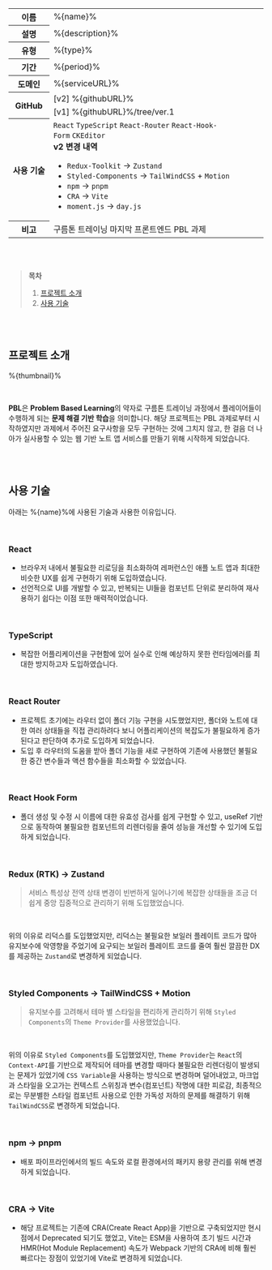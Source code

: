 <table id="project-summary">
  <colgroup>
    <col />
    <col width="84%" />
  </colgroup>
  <tbody>
    <tr>
      <th>이름</th>
      <td>%{name}%</td>
    </tr>
    <tr>
      <th>설명</th>
      <td>%{description}%</td>
    </tr>
    <tr>
      <th>유형</th>
      <td>%{type}%</td>
    </tr>
    <tr>
      <th>기간</th>
      <td>%{period}%</td>
    </tr>
    <tr>
      <th>도메인</th>
      <td>%{serviceURL}%</td>
    </tr>
    <tr>
      <th rowspan="2">GitHub</th>
      <td>[v2] %{githubURL}%</td>
    </tr>
    <tr>
      <td>[v1] %{githubURL}%/tree/ver.1</td>
    </tr>
    <tr>
      <th>사용 기술</th>
      <td data-tech-stack>
        <code>React</code>&nbsp;<code>TypeScript</code>&nbsp;<code>React-Router</code>&nbsp;<code>React-Hook-Form</code>&nbsp;<code>CKEditor</code>
        <br />
        <strong>v2 변경 내역</strong><br />
        <ul>
          <li><code>Redux-Toolkit</code> -> <code>Zustand</code></li>
          <li><code>Styled-Components</code> -> <code>TailWindCSS</code> + <code>Motion</code></li>
          <li><code>npm</code> -> <code>pnpm</code></li>
          <li><code>CRA</code> -> <code>Vite</code></li>
          <li><code>moment.js</code> -> <code>day.js</code></li>
        </ul>
      </td>
    </tr>
    <tr>
      <th>비고</th>
      <td>구름톤 트레이닝 마지막 프론트엔드 PBL 과제</td>
    </tr>
  </tbody>
</table>

<br />
<br />

> **목차**
>
> 1. [프로젝트 소개](#프로젝트-소개)
> 2. [사용 기술](#사용-기술)

<br />
<br />

## 프로젝트 소개

%{thumbnail}%

<br />

**PBL**은 **Problem Based Learning**의 약자로 구름톤 트레이닝 과정에서 플레이어들이 수행하게 되는 **문제 해결 기반 학습**을 의미합니다. 해당 프로젝트는 PBL 과제로부터 시작하였지만 과제에서 주어진 요구사항을 모두 구현하는 것에 그치지 않고, 한 걸음 더 나아가 실사용할 수 있는 웹 기반 노트 앱 서비스를 만들기 위해 시작하게 되었습니다.

<br />
<br />

## 사용 기술

아래는 %{name}%에 사용된 기술과 사용한 이유입니다.

<br />

### React

- 브라우저 내에서 불필요한 리로딩을 최소화하여 레퍼런스인 애플 노트 앱과 최대한 비슷한 UX를 쉽게 구현하기 위해 도입하였습니다.
- 선언적으로 UI를 개발할 수 있고, 반복되는 UI들을 컴포넌트 단위로 분리하여 재사용하기 쉽다는 이점 또한 매력적이었습니다.

<br />

### TypeScript

- 복잡한 어플리케이션을 구현함에 있어 실수로 인해 예상하지 못한 런타임에러를 최대한 방지하고자 도입하였습니다.

<br />

### React Router

- 프로젝트 초기에는 라우터 없이 폴더 기능 구현을 시도했었지만, 폴더와 노트에 대한 여러 상태들을 직접 관리하려다 보니 어플리케이션의 복잡도가 불필요하게 증가된다고 판단하여 추가로 도입하게 되었습니다.
- 도입 후 라우터의 도움을 받아 폴더 기능을 새로 구현하여 기존에 사용했던 불필요한 중간 변수들과 액션 함수들을 최소화할 수 있었습니다.

<br />

### React Hook Form

- 폴더 생성 및 수정 시 이름에 대한 유효성 검사를 쉽게 구현할 수 있고, useRef 기반으로 동작하여 불필요한 컴포넌트의 리렌더링을 줄여 성능을 개선할 수 있기에 도입하게 되었습니다.

<br />

### Redux (RTK) -> Zustand

> 서비스 특성상 전역 상태 변경이 빈번하게 일어나기에 복잡한 상태들을 조금 더 쉽게 중앙 집중적으로 관리하기 위해 도입했었습니다.

<br />

위의 이유로 리덕스를 도입했었지만, 리덕스는 불필요한 보일러 플레이트 코드가 많아 유지보수에 악영향을 주었기에 요구되는 보일러 플레이트 코드를 줄여 훨씬 깔끔한 DX를 제공하는 `Zustand`로 변경하게 되었습니다.

<br />

### Styled Components -> TailWindCSS + Motion

> 유지보수를 고려해서 테마 별 스타일을 편리하게 관리하기 위해 `Styled Components`의 `Theme Provider`를 사용했었습니다.

<br />

위의 이유로 `Styled Components`를 도입했었지만, `Theme Provider`는 `React`의 `Context-API`를 기반으로 제작되어 테마를 변경할 때마다 불필요한 리렌더링이 발생되는 문제가 있었기에 `CSS Variable`을 사용하는 방식으로 변경하며 덜어내었고, 마크업과 스타일을 오고가는 컨텍스트 스위칭과 변수(컴포넌트) 작명에 대한 피로감, 최종적으로는 무분별한 스타일 컴포넌트 사용으로 인한 가독성 저하의 문제를 해결하기 위해 `TailWindCSS`로 변경하게 되었습니다.

<br />

### npm -> pnpm

- 배포 파이프라인에서의 빌드 속도와 로컬 환경에서의 패키지 용량 관리를 위해 변경하게 되었습니다.

<br />

### CRA -> Vite

- 해당 프로젝트는 기존에 CRA(Create React App)을 기반으로 구축되었지만 현시점에서 Deprecated 되기도 했었고, Vite는 ESM을 사용하여 초기 빌드 시간과 HMR(Hot Module Replacement) 속도가 Webpack 기반의 CRA에 비해 훨씬 빠르다는 장점이 있었기에 Vite로 변경하게 되었습니다.

<br />
<br />

